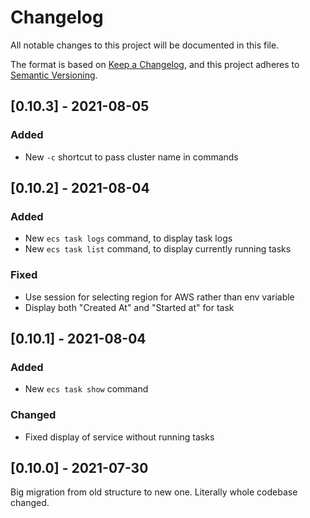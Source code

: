# Changelog
All notable changes to this project will be documented in this file.

The format is based on [Keep a Changelog](https://keepachangelog.com/en/1.0.0/),
and this project adheres to [Semantic Versioning](https://semver.org/spec/v2.0.0.html).

## [0.10.3] - 2021-08-05
### Added
- New `-c` shortcut to pass cluster name in commands

## [0.10.2] - 2021-08-04
### Added
- New `ecs task logs` command, to display task logs
- New `ecs task list` command, to display currently running tasks

### Fixed
- Use session for selecting region for AWS rather than env variable
- Display both "Created At" and "Started at" for task

## [0.10.1] - 2021-08-04
### Added
- New `ecs task show` command

### Changed
- Fixed display of service without running tasks

## [0.10.0] - 2021-07-30
Big migration from old structure to new one. Literally whole codebase changed.
